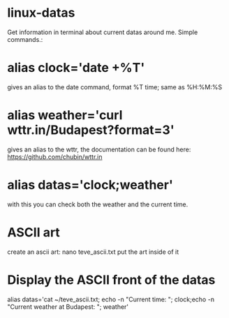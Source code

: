 # linux-datas
Get information in terminal about current datas around me.
Simple commands.:

# alias clock='date +%T' 
gives an alias to the date command, format %T time; same as %H:%M:%S

# alias weather='curl wttr.in/Budapest?format=3'
gives an alias to the wttr, the documentation can be found here: 
https://github.com/chubin/wttr.in
# alias datas='clock;weather'
with this you can check both the weather and the current time.

# ASCII art
create an ascii art: 
nano teve_ascii.txt
put the art inside of it
# Display the ASCII front of the datas
alias datas='cat ~/teve_ascii.txt; echo -n "Current time: "; clock;echo -n "Current weather at Budapest: "; weather'


